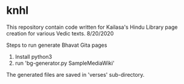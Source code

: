 # knhl
This repository contain code written for Kailasa's Hindu Library page creation for various Vedic texts. 
8/20/2020

Steps to run generate Bhavat Gita pages
1. Install python3
2. run 'bg-generator.py SampleMediaWiki'

The generated files are saved in 'verses' sub-directory.
